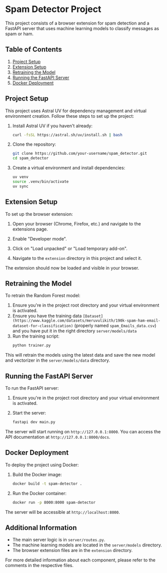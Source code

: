 # Spam Detector Project

This project consists of a browser extension for spam detection and a FastAPI server that uses machine learning models to classify messages as spam or ham.

## Table of Contents
1. [Project Setup](#project-setup)
2. [Extension Setup](#extension-setup)
3. [Retraining the Model](#retraining-the-model)
4. [Running the FastAPI Server](#running-the-fastapi-server)
5. [Docker Deployment](#docker-deployment)

## Project Setup

This project uses Astral UV for dependency management and virtual environment creation. Follow these steps to set up the project:

1. Install Astral UV if you haven't already:
   ```bash
   curl -fsSL https://astral.sh/uv/install.sh | bash
   ```

2. Clone the repository:
   ```bash
   git clone https://github.com/your-username/spam_detector.git
   cd spam_detector
   ```

3. Create a virtual environment and install dependencies:
   ```bash
   uv venv
   source .venv/bin/activate
   uv sync
   ```

## Extension Setup

To set up the browser extension:

1. Open your browser (Chrome, Firefox, etc.) and navigate to the extensions page.

2. Enable "Developer mode".

3. Click on "Load unpacked" or "Load temporary add-on".

4. Navigate to the `extension` directory in this project and select it.

The extension should now be loaded and visible in your browser.

## Retraining the Model

To retrain the Random Forest model:

1. Ensure you're in the project root directory and your virtual environment is activated.
2. Ensure you have the training data `[Dataset](https://www.kaggle.com/datasets/meruvulikith/190k-spam-ham-email-dataset-for-classification)` 
(properly named `spam_Emails_data.csv`) and you have put it in the right directory `server/models/data`
3. Run the training script:
   ```bash
   python trainer.py
   ```

This will retrain the models using the latest data and save the new model and vectorizer in the `server/models/data` directory.

## Running the FastAPI Server

To run the FastAPI server:

1. Ensure you're in the project root directory and your virtual environment is activated.

2. Start the server:
   ```bash
   fastapi dev main.py 
   ```

The server will start running on `http://127.0.0.1:8000`. You can access the API documentation at `http://127.0.0.1:8000/docs`.

## Docker Deployment

To deploy the project using Docker:

1. Build the Docker image:
   ```bash
   docker build -t spam-detector .
   ```

2. Run the Docker container:
   ```bash
   docker run -p 8000:8000 spam-detector
   ```

The server will be accessible at `http://localhost:8000`.

## Additional Information

- The main server logic is in `server/routes.py`.
- The machine learning models are located in the `server/models` directory.
- The browser extension files are in the `extension` directory.

For more detailed information about each component, please refer to the comments in the respective files.
